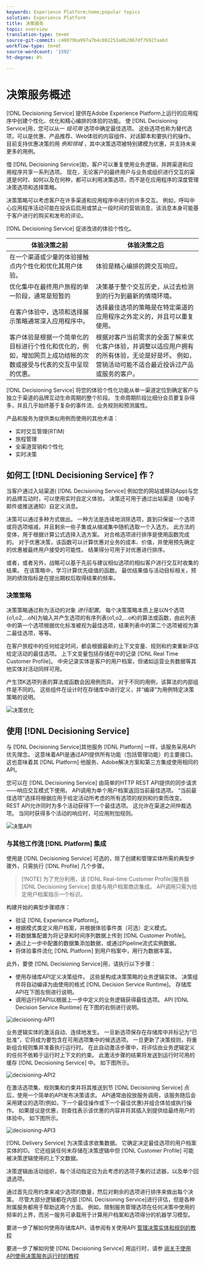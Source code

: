 ```yaml
---
keywords: Experience Platform;home;popular topics
solution: Experience Platform
title: 决策服务
topic: overview
translation-type: tm+mt
source-git-commit: c48079ba997a7b4c082253a0b2867df76927aa6d
workflow-type: tm+mt
source-wordcount: '1592'
ht-degree: 0%

---
```



# 决策服务概述

[!DNL Decisioning Service] 提供在Adobe Experience Platform上运行的应用程序中创建个性化、优化和精心编排的体验的功能。 使 [!DNL Decisioning Service]用，您可以从一 *组可用* 选项中确定最佳选项。 这些选项也称为替代选项，可以是优惠、产品推荐、Web体验的内容组件、对话脚本和要执行的操作。 目前支持优惠决策的用 *例和领域* ，其中决策选项被特别建模为优惠，并支持未来更多的用例。

借 [!DNL Decisioning Service]助，客户可以重复使用业务逻辑，并跨渠道和应用程序共享一系列选项。 现在，无论客户的最终用户与业务或组织进行交互的渠道是何时、如何以及在何种，都可以利用决策选项，而不是在应用程序的深度管理决策选项和选择策略。

决策策略可以考虑客户在许多渠道和应用程序中进行的许多交互。 例如，呼叫中心应用程序活动可能在投诉后启用或禁止一段时间的营销消息，该消息本身可能基于客户进行的购买和发布的评论。

[!DNL Decisioning Service] 促进改进的体验个性化。

| 体验决策之前 | 体验决策之后 |
| --- | --- |
| 在一个渠道或少量的体验接触点内个性化和优化其用户体验。 | 体验是精心编排的跨交互响应。 |
| 优化集中在最终用户旅程的单一阶段，通常是短暂的 | 决策基于整个交互历史，从过去检测到的行为到最新的情境环境。 |
| 在客户体验中，选项和选择展示策略通常深入应用程序中。 | 选择最佳选项的策略是在特定渠道的应用程序之外定义的，并且可以重复使用。 |
| 客户体验是根据一个简单化的目标进行个性化和优化的，例如，增加网页上成功结帐的次数或接受与代表的交互中呈现的优惠。 | 根据对客户当前需求的全面了解来优化客户体验，并调整以适应用户拥有的所有体验，无论是好是坏。 例如，营销活动可能不适合最近投诉过产品或服务的客户。 |

[!DNL Decisioning Service] 将您的体验个性化功能从单一渠道定位到确定客户与独立于渠道的品牌互动生命周期的整个阶段。 生命周期阶段比细分会员要复杂得多，并且几乎始终基于复杂的事件流、业务规则和预测属性。

产品和服务为提供类似用例而使用的其他术语：

- 实时交互管理(RTIM)
- 旅程管理
- 全渠道营销和个性化
- 实时决策

## 如何工 [!DNL Decisioning Service] 作？

当客户通过入站渠道( [!DNL Decisioning Service] 例如您的网站或移动App)与您的品牌互动时，可以使用实时自定义体验。 决策还可用于通过出站渠道（如电子邮件或推送通知）自定义消息。

决策可以通过多种方式做出。 一种方法是连续地消除选项，直到只保留一个选项或将选项缩减，并且剩余一些子集或从缩减集中随机选取一个入选方。 此方法的变体，用于根据计算公式选择入选方案。 对合格选项进行排序是使用函数完成的。 对于优惠决策，该函数可以计算优惠对业务的成本、价值，并使用预先确定的优惠被最终用户接受的可能性。 结果得分可用于对优惠进行排序。

或者，或者另外，战略可以基于先前与建议相似选项的相似客户进行交互时收集的结果。 在该策略中，学习计算优先级值的函数。 最优结果值与活动目标相关，预测的绩效指标是在提出期权后取得结果的频率。

### 决策策略

决策策略通过称为活动的对象 _进行配置_。 每个决策策略本质上是以N个选项{o1,o2,...oN}为输入并产生选项的有序列表(o1,o2,...oK)的算法或函数，由此列表中的第一个选项根据优化标准被视为最佳选项，结果列表中的第二个选项被视为第二最佳选项，等等。

在客户旅程中的任何给定时间，都会根据最新的上下文变量、规则和约束重新评估给定活动的最佳选项。 上下文变量包括存储在中的记录 [!DNL Real Time Customer Profile]。 中央记录实体是客户的用户档案，但诸如运营业务数据等其他实体对活动同样可用。

产生顶K选项列表的算法或函数会因用例而异。 对于不同的用例，该算法的内部组件是不同的。 这些组件在设计时在存储库中进行定义，并“编译”为用例特定决策策略的说明。

![决策优化](./images/decisioning-optimization.png)

## 使用 [!DNL Decisioning Service]

与 [!DNL Decisioning Service]其他服务 [!DNL Platform] 一样，该服务采用API优先理念。 这意味着API是通过API提供所有功能（包括管理功能）的主要接口。 这也意味着其 [!DNL Platform] 他服务、Adobe解决方案和第三方集成使用相同的API。

您可以在 [!DNL Decisioning Service] 由简单的HTTP REST API提供的同步请求——响应交互模式下使用。 API调用为单个用户档案返回当前最佳选项。 “当前最佳选项”选择将根据应用于给定活动所考虑的所有选项的规则和约束而改变。 REST API允许同时为多个活动获得下一个最佳选项。 这允许在渠道之间仲裁选项。 当同时获得多个活动的响应时，可应用附加规则。

![决策API](./images/decisioning-API.png)

### 与其他工作流 [!DNL Platform] 集成

使用是 [!DNL Decisioning Service] 可选的，除了创建和管理实体所需的典型步骤外，只需执行 [!DNL Profile] 几个步骤。

>[!NOTE] 为了充分利用，该 [!DNL Real-time Customer Profile]服务器 [!DNL Decisioning Service] 直接与用户档案商店集成。 API调用只需为给定用户档案指示一个标识。

构建开始的典型步骤顺序：

- 验证 [!DNL Experience Platform]。
- 根据模式类定义用户档案，并根据体验事件类（可选）定义模式。
- 将数据集配置为将记录和时间序列数据上传到 [!DNL Customer Profile]。
- 通过上一步中配置的数据集添加数据，或通过Pipeline流式实例数据。
- 将体验事件流化 [!DNL Platform] 到用户档案中，用行为数据丰富。

此外，要使 [!DNL Decisioning Service]用，请执行以下步骤：

- 使用存储库API定义决策组件。 这些是构成决策策略的业务逻辑实体。 决策组件将自动编译为由使用的格式 [!DNL Decision Service Runtime]。 存储库API在下图左侧进行说明。
- 调用运行时API以根据上一步中定义的业务逻辑获得最佳选项。 API [!DNL Decision Service Runtime] 在下图的右侧进行说明。

![decisioning-API1](./images/decisioning-API1.png)

业务逻辑实体的激活自动、连续地发生。 一旦新选项保存在存储库中并标记为“已批准”，它将成为要包含在可用选项集中的候选选项。 一旦更新了决策规则，将重新组合规则集并准备执行运行时。 在此自动激活步骤中，将评估由业务逻辑定义的任何不依赖于运行时上下文的约束。 此激活步骤的结果将发送到运行时可用的缓存 [!DNL Decisioning Service] 中。 如下图所示。

![decisioning-API2](./images/decisioning-API2.png)

在激活选项集、规则集和约束并将其推送到节 [!DNL Decisioning Service] 点后，使用一个简单的API发布决策请求。 API通常由投放服务调用，该服务随后会采用建议的选项(例如，下一个最佳操作或下一个最佳优惠)并组合体验或执行操作。 如果提议是优惠，则查找表示该优惠的内容并将其插入到提供给最终用户的体验中。 如下图所示。

![decisioning-API3](./images/decisioning-API3.png)

[!DNL Delivery Service] 为决策请求收集数据。 它确定决定最佳选项的用户档案实体的ID。 它还组装任何未存储在决策逻辑中但 [!DNL Customer Profile] 可能被决策逻辑使用的上下文数据。

决策逻辑由活动组织，每个活动指定应为此考虑的选项子集的过滤器，以及单个回退选项。

通过首先应用约束来减少选项的数量，然后对剩余的选项进行排序来做出每个决策。 尽管大部分逻辑都在内部 [!DNL Decisioning Service]进行评估，但是各种附属服务都用于帮助这两个方面。 例如，限制服务管理选项在任何决策中使用的频率的上界，而另一服务可承载用于计算用户档案和选项得分的机器学习模型。

要进一步了解如何使用存储库API，请参阅有关使用API [管理决策实体和规则的教程](./tutorials/entities.md)

要进一步了解如何使 [!DNL Decisioning Service] 用运行时，请参 [阅关于使用API使用决策服务运行时的教程](./tutorials/runtime.md)